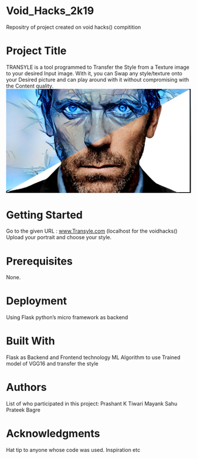 # Void_Hacks_2k19
Repositry of project created on void hacks() compitition 

# Project Title
TRANSYLE is a tool programmed to Transfer the Style from a Texture image to your desired Input image. With it, you can Swap any style/texture onto your Desired picture and can play around with it without compromising with the Content quality.
![alt text](https://github.com/mass9/Void_Hacks_2k19/blob/master/static/page.jpg)
# Getting Started
Go to the given URL : www.Transyle.com (localhost for the voidhacks() 
Upload your portrait and choose your style.

# Prerequisites
 None.

# Deployment
Using Flask python’s micro framework as backend

# Built With
Flask as Backend and Frontend technology
ML Algorithm to use Trained model of VGG16 and transfer the style

# Authors
List of who participated in this project:
Prashant K Tiwari
Mayank Sahu
Prateek Bagre

# Acknowledgments
Hat tip to anyone whose code was used.
Inspiration
etc
